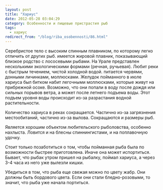```yaml
---
layout: post
title: "Хариус"
date: 2012-05-28 03:04:29
category: Особенности и пищевые пристрастия рыб
tags:
  - хариус
redirect_from: "/blog/riba_osobennosti/86.html"
---
```

Серебристое тело с высоким спинным плавником, по которому легко отличить
от других рыб. имеется жировой плавник, показывающий близкое родство с
лососевыми рыбами. На Урале представлен несколькими экологическими
формами (речная, ручьевая). Любит реки с быстрым течением, чистой
холодной водой. питается червями, донными личинками, моллюсками. Желудок
пойманного в июле хариуса был битком набит легочными моллюсками, которые
живут на прибрежной осоке. Возможно, что они попали в воду после дождя
или сильных порывов ветра, а может после летнего подъема воды. Этот
подъем уровня воды происходит из-за разрастания водной растительности.

Количество хариуса в реках сокращается. Частично из-за загрязнения
местообитаний, частично из-за вылова. Сокращаются и размеры рыб.

Является хорошим объектом любительского рыболовства, особенно нахлыста.
Ловится и на блесны спиннингистами, и на поплавочную удочку.

Стоит только позаботиться о том, чтобы пойманная рыба была по
возможности быстрее приготовлена. Иначе она может испортиться. Бывает,
что рыбак утром пришел на рыбалку, поймал хариуса, а через 3-4 часа из
него уже вылезли кишки.

Убедиться в том, что рыба еще свежая можно по цвету жабр. Они должны
быть бордового цвета. Если они стали бледно-розовыми, то значит, что
рыба уже начала портиться.
